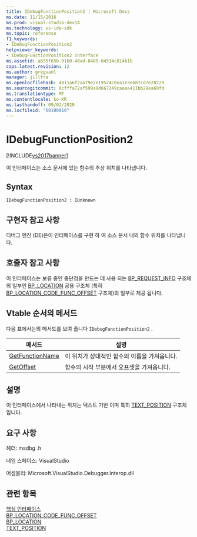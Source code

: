 ```yaml
---
title: IDebugFunctionPosition2 | Microsoft Docs
ms.date: 11/15/2016
ms.prod: visual-studio-dev14
ms.technology: vs-ide-sdk
ms.topic: reference
f1_keywords:
- IDebugFunctionPosition2
helpviewer_keywords:
- IDebugFunctionPosition2 interface
ms.assetid: a835f65b-91b0-48ad-8485-04534c814b1b
caps.latest.revision: 12
ms.author: gregvanl
manager: jillfra
ms.openlocfilehash: 4811a6f2aa79e2e19524c0ea1e3e687cd7e28220
ms.sourcegitcommit: 6cfffa72af599a9d667249caaaa411bb28ea69fd
ms.translationtype: MT
ms.contentlocale: ko-KR
ms.lasthandoff: 09/02/2020
ms.locfileid: "68180910"
---
```

# <a name="idebugfunctionposition2"></a>IDebugFunctionPosition2
[!INCLUDE[vs2017banner](../../../includes/vs2017banner.md)]

이 인터페이스는 소스 문서에 있는 함수의 추상 위치를 나타냅니다.  
  
## <a name="syntax"></a>Syntax  
  
```  
IDebugFunctionPosition2 : IUnknown  
```  
  
## <a name="notes-for-implementers"></a>구현자 참고 사항  
 디버그 엔진 (DE)은이 인터페이스를 구현 하 여 소스 문서 내의 함수 위치를 나타냅니다.  
  
## <a name="notes-for-callers"></a>호출자 참고 사항  
 이 인터페이스는 보류 중인 중단점을 만드는 데 사용 되는 [BP_REQUEST_INFO](../../../extensibility/debugger/reference/bp-request-info.md) 구조체의 일부인 [BP_LOCATION](../../../extensibility/debugger/reference/bp-location.md) 공용 구조체 (특히 [BP_LOCATION_CODE_FUNC_OFFSET](../../../extensibility/debugger/reference/bp-location-code-func-offset.md) 구조체)의 일부로 제공 됩니다.  
  
## <a name="methods-in-vtable-order"></a>Vtable 순서의 메서드  
 다음 표에서는의 메서드를 보여 줍니다 `IDebugFunctionPosition2` .  
  
|메서드|설명|  
|------------|-----------------|  
|[GetFunctionName](../../../extensibility/debugger/reference/idebugfunctionposition2-getfunctionname.md)|이 위치가 상대적인 함수의 이름을 가져옵니다.|  
|[GetOffset](../../../extensibility/debugger/reference/idebugfunctionposition2-getoffset.md)|함수의 시작 부분에서 오프셋을 가져옵니다.|  
  
## <a name="remarks"></a>설명  
 이 인터페이스에서 나타내는 위치는 텍스트 기반 이며 특히 [TEXT_POSITION](../../../extensibility/debugger/reference/text-position.md) 구조체입니다.  
  
## <a name="requirements"></a>요구 사항  
 헤더: msdbg .h  
  
 네임 스페이스: VisualStudio  
  
 어셈블리: Microsoft.VisualStudio.Debugger.Interop.dll  
  
## <a name="see-also"></a>관련 항목  
 [핵심 인터페이스](../../../extensibility/debugger/reference/core-interfaces.md)   
 [BP_LOCATION_CODE_FUNC_OFFSET](../../../extensibility/debugger/reference/bp-location-code-func-offset.md)   
 [BP_LOCATION](../../../extensibility/debugger/reference/bp-location.md)   
 [TEXT_POSITION](../../../extensibility/debugger/reference/text-position.md)
